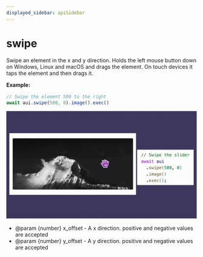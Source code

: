 ```yaml
---
displayed_sidebar: apiSidebar
---
```

# swipe

Swipe an element in the x and y direction.
Holds the left mouse button down on Windows, Linux and macOS and drags the element.
On touch devices it taps the element and then drags it.

**Example:**
```typescript 
// Swipe the element 500 to the right
await aui.swipe(500, 0).image().exec()
```
![](/img/gif/swipe.gif)

   * @param {number} x_offset - A x direction. positive and negative values are accepted
   * @param {number} y_offset - A y direction. positive and negative values are accepted

